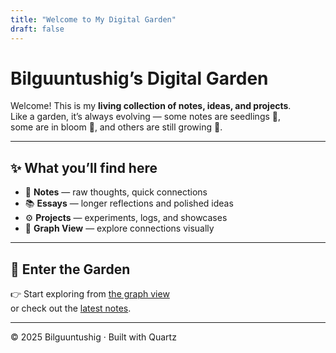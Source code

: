 ```yaml
---
title: "Welcome to My Digital Garden"
draft: false
---
```


# Bilguuntushig’s Digital Garden

Welcome! This is my **living collection of notes, ideas, and projects**.  
Like a garden, it’s always evolving — some notes are seedlings 🌱,  
some are in bloom 🌸, and others are still growing 🌿.  

---

## ✨ What you’ll find here

- 🌱 **Notes** — raw thoughts, quick connections  
- 📚 **Essays** — longer reflections and polished ideas  
- ⚙ **Projects** — experiments, logs, and showcases  
- 🔗 **Graph View** — explore connections visually  

---

## 🚪 Enter the Garden

👉 Start exploring from [the graph view](../graph)  
or check out the [latest notes](../tags/notes).

---

<footer>
© 2025 Bilguuntushig · Built with Quartz
</footer>

